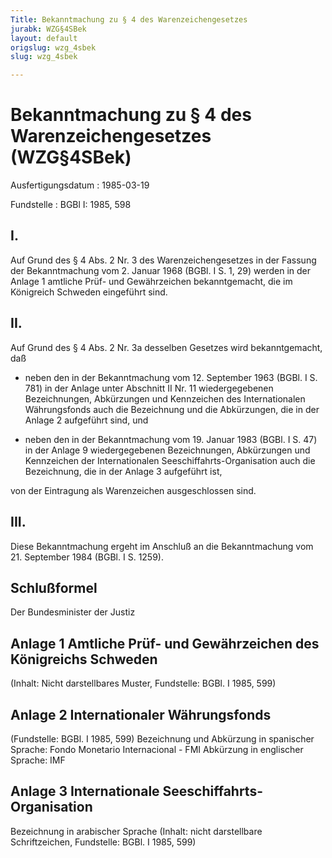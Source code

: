 ```yaml
---
Title: Bekanntmachung zu § 4 des Warenzeichengesetzes
jurabk: WZG§4SBek
layout: default
origslug: wzg_4sbek
slug: wzg_4sbek

---
```


# Bekanntmachung zu § 4 des Warenzeichengesetzes (WZG§4SBek)

Ausfertigungsdatum
:   1985-03-19

Fundstelle
:   BGBl I: 1985, 598



## I.

Auf Grund des § 4 Abs. 2 Nr. 3 des Warenzeichengesetzes in der Fassung
der Bekanntmachung vom 2. Januar 1968 (BGBl. I S. 1, 29) werden in der
Anlage 1 amtliche Prüf- und Gewährzeichen bekanntgemacht, die im
Königreich Schweden eingeführt sind.


## II.

Auf Grund des § 4 Abs. 2 Nr. 3a desselben Gesetzes wird
bekanntgemacht, daß

-   neben den in der Bekanntmachung vom 12. September 1963 (BGBl. I S.
    781) in der Anlage unter Abschnitt II Nr. 11 wiedergegebenen
    Bezeichnungen, Abkürzungen und Kennzeichen des Internationalen
    Währungsfonds auch die Bezeichnung und die Abkürzungen, die in der
    Anlage 2 aufgeführt sind, und


-   neben den in der Bekanntmachung vom 19. Januar 1983 (BGBl. I S. 47) in
    der Anlage 9 wiedergegebenen Bezeichnungen, Abkürzungen und
    Kennzeichen der Internationalen Seeschiffahrts-Organisation auch die
    Bezeichnung, die in der Anlage 3 aufgeführt ist,



von der Eintragung als Warenzeichen ausgeschlossen sind.


## III.

Diese Bekanntmachung ergeht im Anschluß an die Bekanntmachung vom 21.
September 1984 (BGBl. I S. 1259).


## Schlußformel

Der Bundesminister der Justiz


## Anlage 1 Amtliche Prüf- und Gewährzeichen des Königreichs Schweden

(Inhalt: Nicht darstellbares Muster,
Fundstelle: BGBl. I 1985, 599)


## Anlage 2 Internationaler Währungsfonds

(Fundstelle: BGBl. I 1985, 599)
Bezeichnung und Abkürzung in spanischer Sprache:
Fondo Monetario Internacional - FMI
Abkürzung in englischer Sprache: IMF


## Anlage 3 Internationale Seeschiffahrts-Organisation

Bezeichnung in arabischer Sprache
(Inhalt: nicht darstellbare Schriftzeichen,
Fundstelle: BGBl. I 1985, 599)


